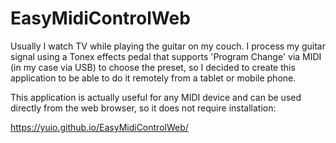 # EasyMidiControlWeb



Usually I watch TV while playing the guitar on my couch. I process my guitar signal using a Tonex effects pedal that supports 'Program Change' via MIDI (in my case via USB) to choose the preset, so I decided to create this application to be able to do it remotely from a tablet or mobile phone.

This application is actually useful for any MIDI device and can be used directly from the web browser, so it does not require installation:

https://yuio.github.io/EasyMidiControlWeb/
